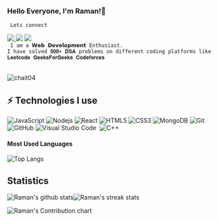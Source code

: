 ### Hello Everyone, I'm Raman!👋

<code> Lets connect </code>


<a href='https://www.https://www.linkedin.com/in/rmn-52012/' target='_blank' rel='noopener' rel='noreferrer'>
    <img src='https://img.shields.io/static/v1?label=LinkedIn&message=Raman&color=blue&style=flat-square&logo=linkedin' />
  <a href="mailto:rmn5124@gmail.com"><img src="https://img.shields.io/badge/-rmn5124@gmail.com-D14836?style=flat&logo=Gmail&logoColor=white"/></a>
<a href="https://www.instagram.com/rmnchoudhary_/"><img src="https://img.shields.io/badge/-rmnchoudhary_-E4405F?style=flat&logo=Instagram&logoColor=white"/></a>
  </a>

</br>
<code> I am a 𝗪𝗲𝗯 𝗗𝗲𝘃𝗲𝗹𝗼𝗽𝗺𝗲𝗻𝘁 Enthusiast.
I have solved 𝟓𝟎𝟎+ 𝐃𝐒𝐀 problems on different coding platforms like 𝐋𝐞𝐞𝐭𝐜𝐨𝐝𝐞 𝐆𝐞𝐞𝐤𝐬𝐅𝐨𝐫𝐆𝐞𝐞𝐤𝐬 𝐂𝐨𝐝𝐞𝐟𝐨𝐫𝐜𝐞𝐬</code>

</br>
</br>
<p align="left"> 
<img src="https://komarev.com/ghpvc/?username=chait04&label=Views&color=blue&style=plastic" alt="chait04" />
 </p>

## ⚡ Technologies I use

![JavaScript](https://img.shields.io/badge/-JavaScript-black?style=flat-square&logo=javascript)
![Nodejs](https://img.shields.io/badge/-Nodejs-black?style=flat-square&logo=Node.js)
![React](https://img.shields.io/badge/-React-black?style=flat-square&logo=react)
![HTML5](https://img.shields.io/badge/-HTML5-E34F26?style=flat-square&logo=html5&logoColor=white)
![CSS3](https://img.shields.io/badge/-CSS3-1572B6?style=flat-square&logo=css3)
![MongoDB](https://img.shields.io/badge/-MongoDB-black?style=flat-square&logo=mongodb)
![Git](https://img.shields.io/badge/-Git-black?style=flat-square&logo=git)
![GitHub](https://img.shields.io/badge/-GitHub-181717?style=flat-square&logo=github)
![Visual Studio Code](https://img.shields.io/badge/-Visual%20Studio%20Code-05122A?style=flat&logo=visual-studio-code&logoColor=007ACC)&nbsp;
![C++](https://img.shields.io/badge/-C++-05122A?style=flat&logo=C%2B%2B&logoColor=00599C)&nbsp;

#### Most Used Languages

   ![Top Langs](https://github-readme-stats.vercel.app/api/top-langs/?username=prashantsingh20&theme=chartreuse-dark&layout=compact)

## Statistics 
![Raman's github stats](https://github-readme-stats.vercel.app/api?username=rmn5124&theme=blue-green)![Raman's streak stats](https://github-readme-streak-stats.herokuapp.com/?user=rmn5124&theme=blue-green)

![Raman's Contribution chart](https://activity-graph.herokuapp.com/graph?username=rmn5124&theme=react-dark)

<br>
